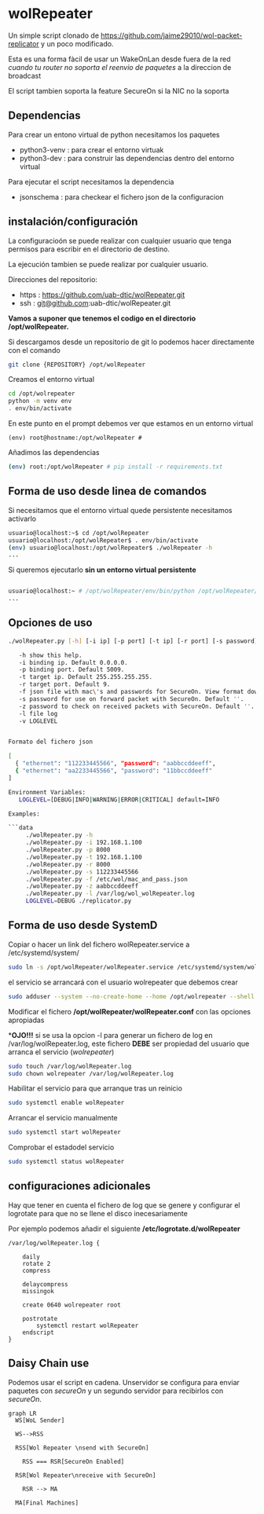 # wolRepeater

Un simple script clonado de <https://github.com/jaime29010/wol-packet-replicator> y un poco modificado.

Esta es una forma fàcil de usar un WakeOnLan desde fuera de la red _cuando tu router no soporta el reenvio de paquetes_ a la direccion de broadcast

El script tambien soporta la feature SecureOn si la NIC no la soporta

## Dependencias

Para crear un entono virtual de python necesitamos los paquetes

- python3-venv  : para crear el entorno virtuak
- python3-dev   : para construir las dependencias dentro del entorno virtual
  
Para ejecutar el script necesitamos la dependencia

- jsonschema    : para checkear el fichero json de la configuracion

## instalación/configuración

La configuracioón se puede realizar con cualquier usuario que tenga permisos para escribir en el directorio de destino.

La ejecución tambien se puede realizar por cualquier usuario.

Direcciones del repositorio:

- https : https://github.com/uab-dtic/wolRepeater.git
- ssh   : git@github.com:uab-dtic/wolRepeater.git

**Vamos a suponer que tenemos el codigo en el directorio /opt/wolRepeater.**

Si descargamos desde un repositorio de git lo podemos hacer directamente con el comando

```bash
git clone {REPOSITORY} /opt/wolRepeater
```

Creamos el entorno virtual

```bash
cd /opt/wolrepeater
python -m venv env
. env/bin/activate
```

En este punto en el prompt debemos ver que estamos en un entorno virtual

```data
(env) root@hostname:/opt/wolRepeater #
```

Añadimos las dependencias

```bash
(env) root:/opt/wolRepeater # pip install -r requirements.txt
```

## Forma de uso desde linea de comandos

Si necesitamos que el entorno virtual quede persistente necesitamos activarlo

```bash
usuario@localhost:~$ cd /opt/wolRepeater
usuario@localhost:/opt/wolRepeater$ . env/bin/activate
(env) usuario@localhost:/opt/wolRepeater$ ./wolRepeater -h
...
```

Si queremos ejecutarlo **sin un entorno virtual persistente**

```bash

usuario@localhost:~ # /opt/wolRepeater/env/bin/python /opt/wolRepeater/wolReperater.py -h
...

```

## Opciones de uso

```bash
./wolRepeater.py [-h] [-i ip] [-p port] [-t ip] [-r port] [-s password] [-z password] [-f mac_and_passwd_json_file] [-l log file]

   -h show this help.
   -i binding ip. Default 0.0.0.0.
   -p binding port. Default 5009.
   -t target ip. Default 255.255.255.255.
   -r target port. Default 9.
   -f json file with mac\'s and passwords for SecureOn. View format down.
   -s password for use on forward packet with SecureOn. Default ''.
   -z password to check on received packets with SecureOn. Default ''.
   -l file log
   -v LOGLEVEL


Formato del fichero json

[
  { "ethernet": "112233445566", "password": "aabbccddeeff",
  { "ethernet": "aa2233445566", "password": "11bbccddeeff"  
]

Environment Variables:
   LOGLEVEL=[DEBUG|INFO|WARNING|ERROR|CRITICAL] default=INFO

Examples:

```data
     ./wolRepeater.py -h
     ./wolRepeater.py -i 192.168.1.100
     ./wolRepeater.py -p 8000
     ./wolRepeater.py -t 192.168.1.100
     ./wolRepeater.py -r 8000
     ./wolRepeater.py -s 112233445566
     ./wolRepeater.py -f /etc/wol/mac_and_pass.json
     ./wolRepeater.py -z aabbccddeeff
     ./wolRepeater.py -l /var/log/wol_wolRepeater.log
     LOGLEVEL=DEBUG ./replicator.py
```

## Forma de uso desde SystemD

Copiar o hacer un link del fichero wolRepeater.service a /etc/systemd/system/

```bash
sudo ln -s /opt/wolRepeater/wolRepeater.service /etc/systemd/system/wolRepeater.service
```
el servicio se arrancará con el usuario wolrepeater que debemos crear

```bash
sudo adduser --system --no-create-home --home /opt/wolrepeater --shell /usr/sbin/nologin wolrepeater
```

Modificar el fichero **/opt/wolRepeater/wolRepeater.conf** con las opciones apropiadas

***OJO!!!** si se usa la opcion -l para generar un fichero de log en /var/log/wolRepeater.log, este fichero **DEBE** ser propiedad del usuario que arranca el servicio (_wolrepeater_)

```bash
sudo touch /var/log/wolRepeater.log
sudo chown wolrepeater /var/log/wolRepeater.log
```

Habilitar el servicio para que arranque tras un reinicio

```bash
sudo systemctl enable wolRepeater
```

Arrancar el servicio manualmente

```bash
sudo systemctl start wolRepeater
```

Comprobar el estadodel servicio

```bash
sudo systemctl status wolRepeater
```

## configuraciones adicionales

Hay que tener en cuenta el fichero de log que se genere y configurar el logrotate para que no se llene el disco inecesariamente

Por ejemplo podemos añadir el siguiente **/etc/logrotate.d/wolRepeater**

```data
/var/log/wolRepeater.log {

    daily
    rotate 2
    compress

    delaycompress
    missingok

    create 0640 wolrepeater root

    postrotate
        systemctl restart wolRepeater
    endscript
}
```

## Daisy Chain use

Podemos usar el script en cadena. Unservidor se configura para enviar paquetes con  _secureOn_ y un segundo servidor para recibirlos con  _secureOn_.

```mermaid
graph LR
  WS[WoL Sender]

  WS-->RSS

  RSS[Wol Repeater \nsend with SecureOn]

    RSS === RSR[SecureOn Enabled]

  RSR[Wol Repeater\nreceive with SecureOn]
    
    RSR --> MA

  MA[Final Machines]

```
